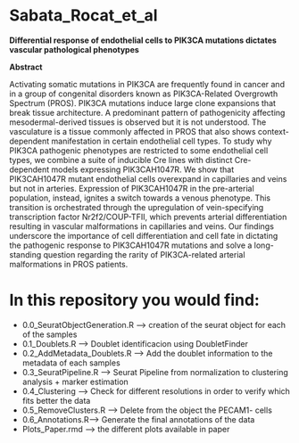 # Sabata_Rocat_et_al

**Differential response of endothelial cells to PIK3CA mutations dictates vascular pathological phenotypes**

**Abstract**

Activating somatic mutations in PIK3CA are frequently found in cancer and in a group of congenital disorders known as PIK3CA-Related Overgrowth Spectrum (PROS). PIK3CA mutations induce large clone expansions that break tissue architecture. A predominant pattern of pathogenicity affecting mesodermal-derived tissues is observed but it is not understood. The vasculature is a tissue commonly affected in PROS that also shows context-dependent manifestation in certain endothelial cell types. To study why PIK3CA pathogenic phenotypes are restricted to some endothelial cell types, we combine a suite of inducible Cre lines with distinct Cre-dependent models expressing PIK3CAH1047R. We show that PIK3CAH1047R mutant endothelial cells overexpand in capillaries and veins but not in arteries. Expression of PIK3CAH1047R in the pre-arterial population, instead, ignites a switch towards a venous phenotype. This transition is orchestrated through the upregulation of vein-specifying transcription factor Nr2f2/COUP-TFII, which prevents arterial differentiation resulting in vascular malformations in capillaries and veins. Our findings underscore the importance of cell differentiation and cell fate in dictating the pathogenic response to PIK3CAH1047R mutations and solve a long-standing question regarding the rarity of PIK3CA-related arterial malformations in PROS patients. 

# In this repository you would find: 

- 0.0_SeuratObjectGeneration.R --> creation of the seurat object for each of the samples
- 0.1_Doublets.R --> Doublet identificacion using DoubletFinder
- 0.2_AddMetadata_Doublets.R --> Add the doublet information to the metadata of each samples
- 0.3_SeuratPipeline.R --> Seurat Pipeline from normalization to clustering analysis + marker estimation
- 0.4_Clustering --> Check for different resolutions in order to verify which fits better the data
- 0.5_RemoveClusters.R --> Delete from the object the PECAM1- cells
- 0.6_Annotations.R--> Generate the final annotations of the data
- Plots_Paper.rmd --> the different plots available in paper

